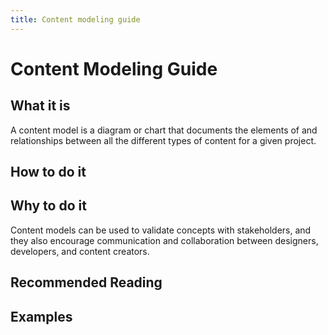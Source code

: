 ```yaml
---
title: Content modeling guide
---
```


# Content Modeling Guide

## What it is

A content model is a diagram or chart that documents the elements of and relationships between all the different types of content for a given project.

## How to do it

## Why to do it

Content models can be used to validate concepts with stakeholders, and they also encourage communication and collaboration between designers, developers, and content creators.

## Recommended Reading

## Examples

